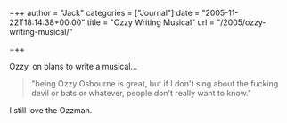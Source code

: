 +++
author = "Jack"
categories = ["Journal"]
date = "2005-11-22T18:14:38+00:00"
title = "Ozzy Writing Musical"
url = "/2005/ozzy-writing-musical/"

+++

Ozzy, on plans to write a musical&#8230;

> 
> 
> "being Ozzy Osbourne is great, but if I don't sing about the fucking devil or bats or whatever, people don't really want to know."
> 
> 

I still love the Ozzman.